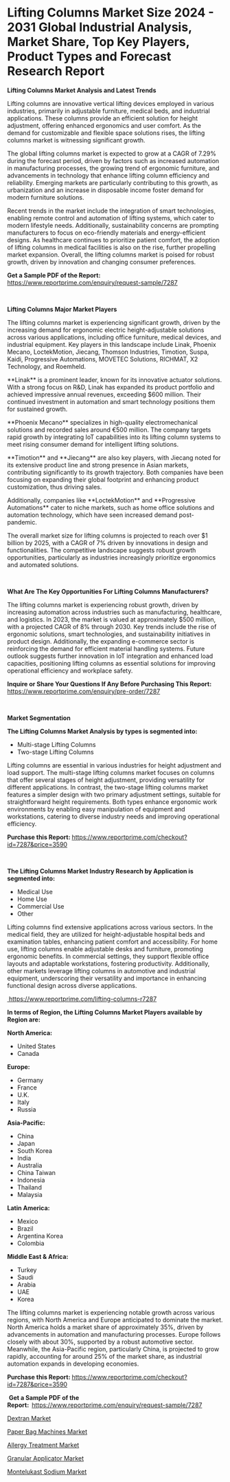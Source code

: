 <p><h1>Lifting Columns Market Size 2024 - 2031 Global Industrial Analysis, Market Share, Top Key Players, Product Types and Forecast Research Report</h1></p><p><strong>Lifting Columns Market Analysis and Latest Trends</strong></p>
<p><p>Lifting columns are innovative vertical lifting devices employed in various industries, primarily in adjustable furniture, medical beds, and industrial applications. These columns provide an efficient solution for height adjustment, offering enhanced ergonomics and user comfort. As the demand for customizable and flexible space solutions rises, the lifting columns market is witnessing significant growth.</p><p>The global lifting columns market is expected to grow at a CAGR of 7.29% during the forecast period, driven by factors such as increased automation in manufacturing processes, the growing trend of ergonomic furniture, and advancements in technology that enhance lifting column efficiency and reliability. Emerging markets are particularly contributing to this growth, as urbanization and an increase in disposable income foster demand for modern furniture solutions.</p><p>Recent trends in the market include the integration of smart technologies, enabling remote control and automation of lifting systems, which cater to modern lifestyle needs. Additionally, sustainability concerns are prompting manufacturers to focus on eco-friendly materials and energy-efficient designs. As healthcare continues to prioritize patient comfort, the adoption of lifting columns in medical facilities is also on the rise, further propelling market expansion. Overall, the lifting columns market is poised for robust growth, driven by innovation and changing consumer preferences.</p></p>
<p><strong>Get a Sample PDF of the Report:&nbsp;</strong> <a href="https://www.reportprime.com/enquiry/request-sample/7287?utm_campaign=84&utm_medium=2&utm_source=Github&utm_content=ia&utm_term=15112024&utm_id=lifting-columns">https://www.reportprime.com/enquiry/request-sample/7287</a></p>
<p>&nbsp;</p>
<p><strong>Lifting Columns Major Market Players</strong></p>
<p><p>The lifting columns market is experiencing significant growth, driven by the increasing demand for ergonomic electric height-adjustable solutions across various applications, including office furniture, medical devices, and industrial equipment. Key players in this landscape include Linak, Phoenix Mecano, LoctekMotion, Jiecang, Thomson Industries, Timotion, Suspa, Kaidi, Progressive Automations, MOVETEC Solutions, RICHMAT, X2 Technology, and Roemheld.</p><p>**Linak** is a prominent leader, known for its innovative actuator solutions. With a strong focus on R&D, Linak has expanded its product portfolio and achieved impressive annual revenues, exceeding $600 million. Their continued investment in automation and smart technology positions them for sustained growth.</p><p>**Phoenix Mecano** specializes in high-quality electromechanical solutions and recorded sales around €500 million. The company targets rapid growth by integrating IoT capabilities into its lifting column systems to meet rising consumer demand for intelligent lifting solutions.</p><p>**Timotion** and **Jiecang** are also key players, with Jiecang noted for its extensive product line and strong presence in Asian markets, contributing significantly to its growth trajectory. Both companies have been focusing on expanding their global footprint and enhancing product customization, thus driving sales.</p><p>Additionally, companies like **LoctekMotion** and **Progressive Automations** cater to niche markets, such as home office solutions and automation technology, which have seen increased demand post-pandemic. </p><p>The overall market size for lifting columns is projected to reach over $1 billion by 2025, with a CAGR of 7% driven by innovations in design and functionalities. The competitive landscape suggests robust growth opportunities, particularly as industries increasingly prioritize ergonomics and automated solutions.</p></p>
<p>&nbsp;</p>
<p><strong>What Are The Key Opportunities For Lifting Columns Manufacturers?</strong></p>
<p><p>The lifting columns market is experiencing robust growth, driven by increasing automation across industries such as manufacturing, healthcare, and logistics. In 2023, the market is valued at approximately $500 million, with a projected CAGR of 8% through 2030. Key trends include the rise of ergonomic solutions, smart technologies, and sustainability initiatives in product design. Additionally, the expanding e-commerce sector is reinforcing the demand for efficient material handling systems. Future outlook suggests further innovation in IoT integration and enhanced load capacities, positioning lifting columns as essential solutions for improving operational efficiency and workplace safety.</p></p>
<p><strong>Inquire or Share Your Questions If Any Before Purchasing This Report:</strong> <a href="https://www.reportprime.com/enquiry/pre-order/7287?utm_campaign=84&utm_medium=2&utm_source=Github&utm_content=ia&utm_term=15112024&utm_id=lifting-columns">https://www.reportprime.com/enquiry/pre-order/7287</a></p>
<p>&nbsp;</p>
<p><strong>Market Segmentation</strong></p>
<p><strong>The Lifting Columns Market Analysis by types is segmented into:</strong></p>
<p><ul><li>Multi-stage Lifting Columns</li><li>Two-stage Lifting Columns</li></ul></p>
<p><p>Lifting columns are essential in various industries for height adjustment and load support. The multi-stage lifting columns market focuses on columns that offer several stages of height adjustment, providing versatility for different applications. In contrast, the two-stage lifting columns market features a simpler design with two primary adjustment settings, suitable for straightforward height requirements. Both types enhance ergonomic work environments by enabling easy manipulation of equipment and workstations, catering to diverse industry needs and improving operational efficiency.</p></p>
<p><strong>Purchase this Report:&nbsp;</strong><a href="https://www.reportprime.com/checkout?id=7287&price=3590&utm_campaign=84&utm_medium=2&utm_source=Github&utm_content=ia&utm_term=15112024&utm_id=lifting-columns">https://www.reportprime.com/checkout?id=7287&price=3590</a></p>
<p>&nbsp;</p>
<p><strong>The Lifting Columns Market Industry Research by Application is segmented into:</strong></p>
<p><ul><li>Medical Use</li><li>Home Use</li><li>Commercial Use</li><li>Other</li></ul></p>
<p><p>Lifting columns find extensive applications across various sectors. In the medical field, they are utilized for height-adjustable hospital beds and examination tables, enhancing patient comfort and accessibility. For home use, lifting columns enable adjustable desks and furniture, promoting ergonomic benefits. In commercial settings, they support flexible office layouts and adaptable workstations, fostering productivity. Additionally, other markets leverage lifting columns in automotive and industrial equipment, underscoring their versatility and importance in enhancing functional design across diverse applications.</p></p>
<p><a href="https://www.reportprime.com/lifting-columns-r7287?utm_campaign=84&utm_medium=2&utm_source=Github&utm_content=ia&utm_term=15112024&utm_id=lifting-columns">&nbsp;https://www.reportprime.com/lifting-columns-r7287</a></p>
<p><strong>In terms of Region, the Lifting Columns Market Players available by Region are:</strong></p>
<p>
    <p> <strong> North America: </strong>
        <ul>
            <li>United States</li>
            <li>Canada</li>
        </ul>
        </p> 
    <p> <strong> Europe: </strong>
        <ul>
            <li>Germany</li>
            <li>France</li>
            <li>U.K.</li>
            <li>Italy</li>
            <li>Russia</li>
        </ul>
        </p> 
    <p> <strong> Asia-Pacific: </strong>
        <ul>
            <li>China</li>
            <li>Japan</li>
            <li>South Korea</li>
            <li>India</li>
            <li>Australia</li>
            <li>China Taiwan</li>
            <li>Indonesia</li>
            <li>Thailand</li>
            <li>Malaysia</li>
        </ul>
        </p> 
    <p> <strong> Latin America: </strong>
        <ul>
            <li>Mexico</li>
            <li>Brazil</li>
            <li>Argentina Korea</li>
            <li>Colombia</li>
        </ul>
        </p> 
    <p> <strong> Middle East & Africa: </strong>
        <ul>
            <li>Turkey</li>
            <li>Saudi</li>
            <li>Arabia</li>
            <li>UAE</li>
            <li>Korea</li>
        </ul>
    </p>
    </p>
<p><p>The lifting columns market is experiencing notable growth across various regions, with North America and Europe anticipated to dominate the market. North America holds a market share of approximately 35%, driven by advancements in automation and manufacturing processes. Europe follows closely with about 30%, supported by a robust automotive sector. Meanwhile, the Asia-Pacific region, particularly China, is projected to grow rapidly, accounting for around 25% of the market share, as industrial automation expands in developing economies.</p></p>
<p><strong>Purchase this Report: </strong><a href="https://www.reportprime.com/checkout?id=7287&price=3590&utm_campaign=84&utm_medium=2&utm_source=Github&utm_content=ia&utm_term=15112024&utm_id=lifting-columns">https://www.reportprime.com/checkout?id=7287&price=3590</a></p>
<p>&nbsp;<strong>Get a Sample PDF of the Report:&nbsp;&nbsp;</strong><a href="https://www.reportprime.com/enquiry/request-sample/7287?utm_campaign=84&utm_medium=2&utm_source=Github&utm_content=ia&utm_term=15112024&utm_id=lifting-columns">https://www.reportprime.com/enquiry/request-sample/7287</a></p>
<p><strong></strong></p>
<p><p><a href="https://www.linkedin.com/pulse/dextran-market-evolution-regional-adaptations-innovation-9lb7c?utm_campaign=84&utm_medium=2&utm_source=Github&utm_content=ia&utm_term=15112024&utm_id=lifting-columns">Dextran Market</a></p><p><a href="https://github.com/AngelaWalsh696/Market-Research-Report-List-1/blob/main/paper-bag-machines-market.md?utm_campaign=84&utm_medium=2&utm_source=Github&utm_content=ia&utm_term=15112024&utm_id=lifting-columns">Paper Bag Machines Market</a></p><p><a href="https://issuu.com/reportprime-2/docs/allergy-treatment-market-size-2030._aab576a83845fb?utm_campaign=84&utm_medium=2&utm_source=Github&utm_content=ia&utm_term=15112024&utm_id=lifting-columns">Allergy Treatment Market</a></p><p><a href="https://github.com/SanjidaKhan901/Market-Research-Report-List-1/blob/main/granular-applicator-market.md?utm_campaign=84&utm_medium=2&utm_source=Github&utm_content=ia&utm_term=15112024&utm_id=lifting-columns">Granular Applicator Market</a></p><p><a href="https://www.linkedin.com/pulse/navigating-montelukast-sodium-market-expert-analysis-wwslc?utm_campaign=84&utm_medium=2&utm_source=Github&utm_content=ia&utm_term=15112024&utm_id=lifting-columns">Montelukast Sodium Market</a></p></p>